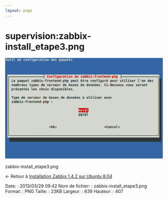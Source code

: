 ```yaml
---
layout: page
---
```


supervision:zabbix-install\_etape3.png
======================================

[![zabbix-install\_etape3.png](../../assets/media/supervision/zabbix-install_etape3.png@cache=&w=639&h=407 "zabbix-install_etape3.png")](../../assets/media/supervision/zabbix-install_etape3.png@cache= "Afficher le fichier original")

zabbix-install\_etape3.png

← Retour à [Installation Zabbix 1.4.2 sur Ubuntu
8.04](../../zabbix/zabbix-ubuntu-install-old.html "zabbix:zabbix-ubuntu-install-old")

Date:
:   2013/03/29 09:42
Nom de fichier:
:   zabbix-install\_etape3.png
Format:
:   PNG
Taille:
:   23KB
Largeur:
:   639
Hauteur:
:   407


